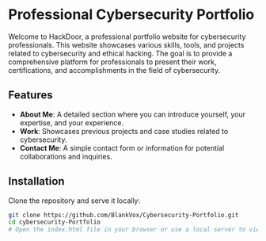 # Professional Cybersecurity Portfolio

Welcome to HackDoor, a professional portfolio website for cybersecurity professionals. This website showcases various skills, tools, and projects related to cybersecurity and ethical hacking. The goal is to provide a comprehensive platform for professionals to present their work, certifications, and accomplishments in the field of cybersecurity.

## Features

- **About Me**: A detailed section where you can introduce yourself, your expertise, and your experience.
- **Work**: Showcases previous projects and case studies related to cybersecurity.
- **Contact Me**: A simple contact form or information for potential collaborations and inquiries.
  
## Installation

Clone the repository and serve it locally:

```bash
git clone https://github.com/BlankVox/Cybersecurity-Portfolio.git
cd cybersecurity-Portfolio
# Open the index.html file in your browser or use a local server to view the website 

